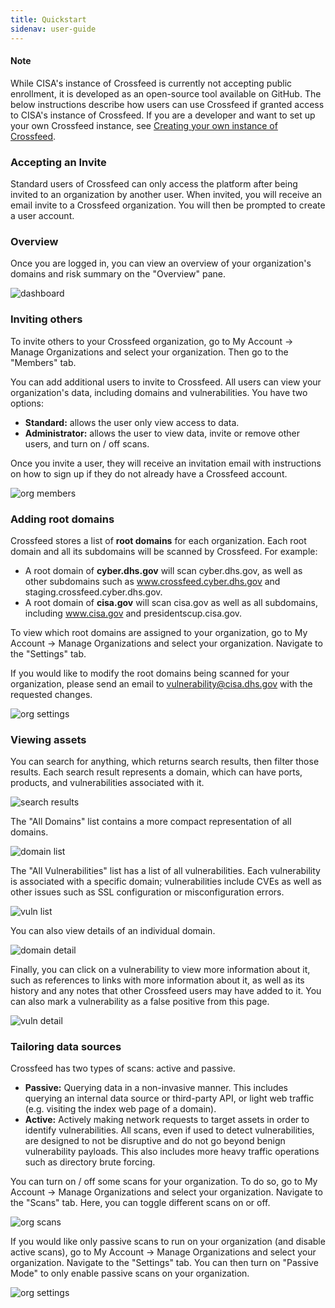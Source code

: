 ```yaml
---
title: Quickstart
sidenav: user-guide
---
```


<p>
<div class="usa-alert usa-alert--info">
  <div class="usa-alert__body">
  <h4 class="usa-alert__heading">Note</h4>
    <p class="usa-alert__text">
      While CISA's instance of Crossfeed is currently not accepting public enrollment, it is developed as an open-source tool available on GitHub. The below instructions describe how users can use Crossfeed if granted access to CISA's instance of Crossfeed. If you are a developer and want to set up your own Crossfeed instance, see <a href="/dev/own-instance/">Creating your own instance of Crossfeed</a>.
    </p>
  </div>
</div>
</p>

### Accepting an Invite

Standard users of Crossfeed can only access the platform after being invited to
an organization by another user. When invited, you will receive an email invite
to a Crossfeed organization. You will then be prompted to create a user account.

### Overview

Once you are logged in, you can view an overview of your organization's domains
and risk summary on the "Overview" pane.

![dashboard](./img/dashboard.png)

### Inviting others

To invite others to your Crossfeed organization, go to My Account -> Manage Organizations and select your organization. Then go to the "Members" tab.

You can add additional users to invite to Crossfeed. All users can view your organization's data, including domains and vulnerabilities. You have two options:

- **Standard:** allows the user only view access to data.
- **Administrator:** allows the user to view data, invite or remove other users, and turn on / off scans.

Once you invite a user, they will receive an invitation email with instructions on how to sign up if they do not already have a Crossfeed account.

![org members](./img/org_members.png)

### Adding root domains

Crossfeed stores a list of **root domains** for each organization. Each root domain and all its subdomains will be scanned by Crossfeed. For example:

- A root domain of **cyber.dhs.gov** will scan cyber.dhs.gov, as well as other subdomains such as www.crossfeed.cyber.dhs.gov and staging.crossfeed.cyber.dhs.gov.
- A root domain of **cisa.gov** will scan cisa.gov as well as all subdomains, including www.cisa.gov and presidentscup.cisa.gov.

To view which root domains are assigned to your organization, go to My Account -> Manage Organizations and select your organization. Navigate to the "Settings" tab.

If you would like to modify the root domains being scanned for your organization, please send an email to vulnerability@cisa.dhs.gov with the requested changes.

![org settings](./img/org_settings.png)

### Viewing assets

You can search for anything, which returns search results, then filter those results. Each search result represents a domain, which can have ports, products, and vulnerabilities associated with it.

![search results](./img/search_results.png)

The "All Domains" list contains a more compact representation of all domains.

![domain list](./img/domain_list.png)

The "All Vulnerabilities" list has a list of all vulnerabilities. Each vulnerability is associated with a specific domain; vulnerabilities include CVEs as well as other issues such as SSL configuration or misconfiguration errors.

![vuln list](./img/vuln_list.png)

You can also view details of an individual domain.

![domain detail](./img/domain_detail.png)

Finally, you can click on a vulnerability to view more information about it, such as references to links with more information about it, as well as its history and any notes that other Crossfeed users may have added to it. You can also mark a vulnerability as a false positive from this page.

![vuln detail](./img/vuln_detail.png)

### Tailoring data sources

Crossfeed has two types of scans: active and passive.

- **Passive:** Querying data in a non-invasive manner. This includes querying an internal data source or third-party API, or light web traffic (e.g. visiting the index web page of a domain).
- **Active:** Actively making network requests to target assets in order to identify vulnerabilities. All scans, even if used to detect vulnerabilities, are designed to not be disruptive and do not go beyond benign vulnerability payloads. This also includes more heavy traffic operations such as directory brute forcing.

You can turn on / off some scans for your organization. To do so, go to My Account -> Manage Organizations and select your organization. Navigate to the "Scans" tab. Here, you can toggle different scans on or off.

![org scans](./img/org_scans.png)

If you would like only passive scans to run on your organization (and disable active scans), go to My Account -> Manage Organizations and select your organization. Navigate to the "Settings" tab. You can then turn on "Passive Mode" to only enable passive scans on your organization.

![org settings](./img/org_settings.png)
